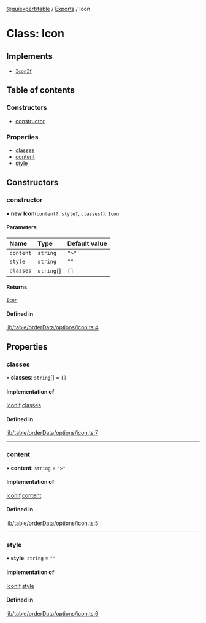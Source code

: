 [@guiexpert/table](../README.md) / [Exports](../modules.md) / Icon

# Class: Icon

## Implements

- [`IconIf`](../interfaces/IconIf.md)

## Table of contents

### Constructors

- [constructor](Icon.md#constructor)

### Properties

- [classes](Icon.md#classes)
- [content](Icon.md#content)
- [style](Icon.md#style)

## Constructors

### constructor

• **new Icon**(`content?`, `style?`, `classes?`): [`Icon`](Icon.md)

#### Parameters

| Name | Type | Default value |
| :------ | :------ | :------ |
| `content` | `string` | `">"` |
| `style` | `string` | `""` |
| `classes` | `string`[] | `[]` |

#### Returns

[`Icon`](Icon.md)

#### Defined in

[lib/table/orderData/options/icon.ts:4](https://github.com/guiexperttable/ge-table/blob/65d38fc/libs/table/src/lib/table/orderData/options/icon.ts#L4)

## Properties

### classes

• **classes**: `string`[] = `[]`

#### Implementation of

[IconIf](../interfaces/IconIf.md).[classes](../interfaces/IconIf.md#classes)

#### Defined in

[lib/table/orderData/options/icon.ts:7](https://github.com/guiexperttable/ge-table/blob/65d38fc/libs/table/src/lib/table/orderData/options/icon.ts#L7)

___

### content

• **content**: `string` = `">"`

#### Implementation of

[IconIf](../interfaces/IconIf.md).[content](../interfaces/IconIf.md#content)

#### Defined in

[lib/table/orderData/options/icon.ts:5](https://github.com/guiexperttable/ge-table/blob/65d38fc/libs/table/src/lib/table/orderData/options/icon.ts#L5)

___

### style

• **style**: `string` = `""`

#### Implementation of

[IconIf](../interfaces/IconIf.md).[style](../interfaces/IconIf.md#style)

#### Defined in

[lib/table/orderData/options/icon.ts:6](https://github.com/guiexperttable/ge-table/blob/65d38fc/libs/table/src/lib/table/orderData/options/icon.ts#L6)
